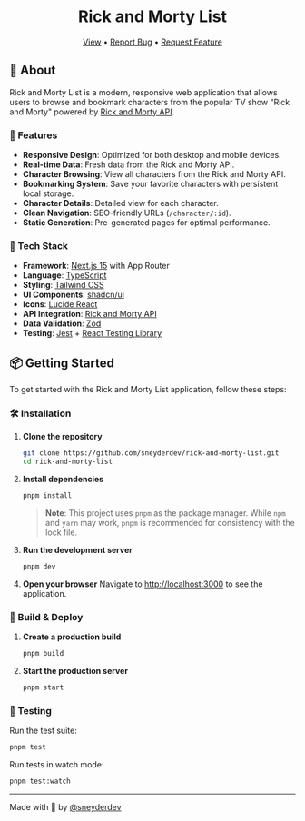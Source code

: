 <div align="center">
  <h1>Rick and Morty List</h1>
  <div>
    <a href="rick-and-morty-list-chi.vercel.app">View</a>
  <span> • </span>
    <a href="https://github.com/sneyderdev/rick-and-morty-list/issues/">Report Bug</a>
  <span> • </span>
    <a href="https://github.com/sneyderdev/rick-and-morty-list/issues/">Request Feature</a>
  </div>
</div>

## 🌟 About

Rick and Morty List is a modern, responsive web application that allows users to browse and bookmark characters from the popular TV show "Rick and Morty" powered by [Rick and Morty API](https://rickandmortyapi.com/).

### 🎯 Features

- **Responsive Design**: Optimized for both desktop and mobile devices.
- **Real-time Data**: Fresh data from the Rick and Morty API.
- **Character Browsing**: View all characters from the Rick and Morty API.
- **Bookmarking System**: Save your favorite characters with persistent local storage.
- **Character Details**: Detailed view for each character.
- **Clean Navigation**: SEO-friendly URLs (`/character/:id`).
- **Static Generation**: Pre-generated pages for optimal performance.

### 👾 Tech Stack

- **Framework**: [Next.js 15](https://nextjs.org/) with App Router
- **Language**: [TypeScript](https://www.typescriptlang.org/)
- **Styling**: [Tailwind CSS](https://tailwindcss.com/)
- **UI Components**: [shadcn/ui](https://ui.shadcn.com/)
- **Icons**: [Lucide React](https://lucide.dev/)
- **API Integration**: [Rick and Morty API](https://rickandmortyapi.com/)
- **Data Validation**: [Zod](https://zod.dev/)
- **Testing**: [Jest](https://jestjs.io/) + [React Testing Library](https://testing-library.com/)

## 📦 Getting Started

To get started with the Rick and Morty List application, follow these steps:

### 🛠️ Installation

1. **Clone the repository**

   ```bash
   git clone https://github.com/sneyderdev/rick-and-morty-list.git
   cd rick-and-morty-list
   ```

2. **Install dependencies**

   ```bash
   pnpm install
   ```

   > **Note**: This project uses `pnpm` as the package manager. While `npm` and `yarn` may work, `pnpm` is recommended for consistency with the lock file.

3. **Run the development server**

   ```bash
   pnpm dev
   ```

4. **Open your browser**
   Navigate to [http://localhost:3000](http://localhost:3000) to see the application.

### 🚀 Build & Deploy

1. **Create a production build**

   ```bash
   pnpm build
   ```

2. **Start the production server**
   ```bash
   pnpm start
   ```

### 🧪 Testing

Run the test suite:

```bash
pnpm test
```

Run tests in watch mode:

```bash
pnpm test:watch
```

---

Made with 💜 by [@sneyderdev](https://github.com/sneyderdev)
